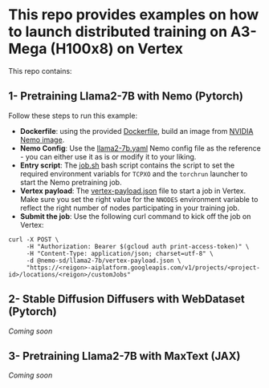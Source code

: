 # This repo provides examples on how to launch distributed training on A3-Mega (H100x8) on Vertex

This repo contains:

## 1- Pretraining Llama2-7B with Nemo (Pytorch)
Follow these steps to run this example:

- **Dockerfile**: using the provided [Dockerfile](nemo-sd/llama2-7b/Dockerfile), build an image from [NVIDIA Nemo image](https://catalog.ngc.nvidia.com/orgs/nvidia/containers/nemo/tags).
- **Nemo Config**: Use the [llama2-7b.yaml](nemo-sd/llama2-7b/llama2-7b.yaml) Nemo config file as the reference - you can either use it as is or modify it to your liking.
- **Entry script**: The [job.sh](nemo-sd/llama2-7b/job.sh) bash script contains the script to set the required environment variabls for `TCPXO` and the `torchrun` launcher to start the Nemo pretraining job.
- **Vertex payload**: The [vertex-payload.json](nemo-sd/llama2-7b/vertex-payload.json) file to start a job in Vertex. Make sure you set the right value for the `NNODES` environment variable to reflect the right number of nodes participating in your training job.
- **Submit the job**: Use the following curl command to kick off the job on Vertex:

```
curl -X POST \
     -H "Authorization: Bearer $(gcloud auth print-access-token)" \
     -H "Content-Type: application/json; charset=utf-8" \
     -d @nemo-sd/llama2-7b/vertex-payload.json \
     "https://<reigon>-aiplatform.googleapis.com/v1/projects/<project-id>/locations/<reigon>/customJobs"
```

## 2- Stable Diffusion Diffusers with WebDataset (Pytorch)
*Coming soon*

## 3- Pretraining Llama2-7B with MaxText (JAX)
*Coming soon*

